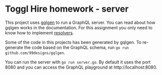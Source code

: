 # Toggl Hire homework - server

This project uses [gqlgen](https://gqlgen.com/) to run a GraphQL server. You can read about how gqlgen works in the documentation. For this assignment you only need to know how to implement [resolvers](https://gqlgen.com/reference/resolvers/).

Some of the code in this projects has been generated by gqlgen. To re-generate the code based on the GraphQL schema, run `go run github.com/99designs/gqlgen`.

You can run the server with `go run server.go`. By default it uses the port 8080 and you can access the GraphQL playground at http://localhost:8080.
